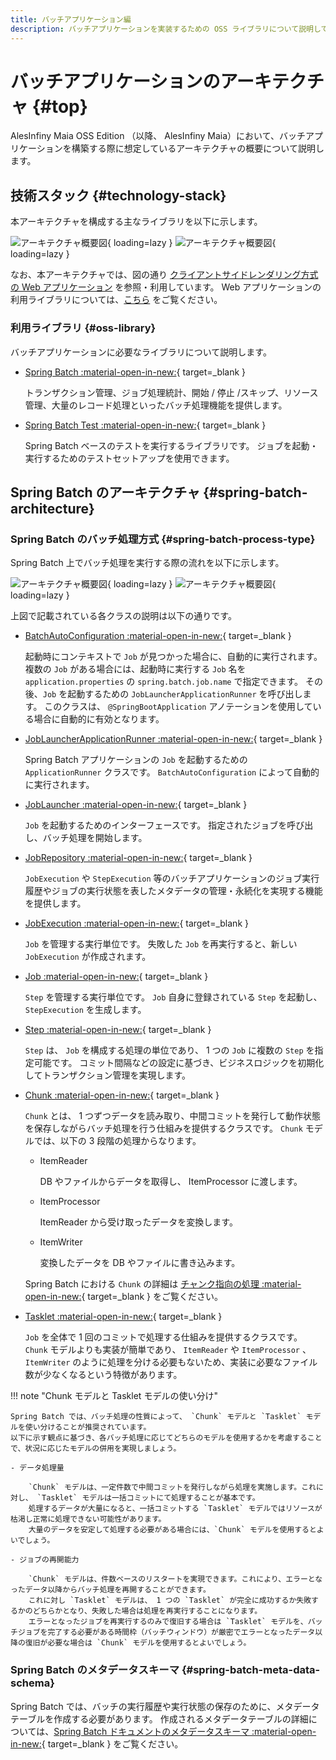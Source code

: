 ```yaml
---
title: バッチアプリケーション編
description: バッチアプリケーションを実装するための OSS ライブラリについて説明しています。
---
```


# バッチアプリケーションのアーキテクチャ {#top}

AlesInfiny Maia OSS Edition （以降、 AlesInfiny Maia）において、バッチアプリケーションを構築する際に想定しているアーキテクチャの概要について説明します。

## 技術スタック {#technology-stack}

本アーキテクチャを構成する主なライブラリを以下に示します。

![アーキテクチャ概要図](../../images/app-architecture/batch-application/batch-library-light.png#only-light){ loading=lazy }
![アーキテクチャ概要図](../../images/app-architecture/batch-application/batch-library-dark.png#only-dark){ loading=lazy }

なお、本アーキテクチャでは、図の通り [クライアントサイドレンダリング方式の Web アプリケーション](../client-side-rendering/csr-architecture-overview.md) を参照・利用しています。
Web アプリケーションの利用ライブラリについては、[こちら](../client-side-rendering/csr-architecture-overview.md#technology-stack) をご覧ください。

### 利用ライブラリ {#oss-library}

バッチアプリケーションに必要なライブラリについて説明します。

- [Spring Batch :material-open-in-new:](https://spring.pleiades.io/projects/spring-batch){ target=_blank }

    トランザクション管理、ジョブ処理統計、開始 / 停止 /スキップ、リソース管理、大量のレコード処理といったバッチ処理機能を提供します。

- [Spring Batch Test :material-open-in-new:](https://mvnrepository.com/artifact/org.springframework.batch/spring-batch-test){ target=_blank }

    Spring Batch ベースのテストを実行するライブラリです。
    ジョブを起動・実行するためのテストセットアップを使用できます。

## Spring Batch のアーキテクチャ {#spring-batch-architecture}

### Spring Batch のバッチ処理方式 {#spring-batch-process-type}

Spring Batch 上でバッチ処理を実行する際の流れを以下に示します。

![アーキテクチャ概要図](../../images/app-architecture/batch-application/spring-batch-architecture-light.png#only-light){ loading=lazy }
![アーキテクチャ概要図](../../images/app-architecture/batch-application/spring-batch-architecture-dark.png#only-dark){ loading=lazy }

上図で記載されている各クラスの説明は以下の通りです。

- [BatchAutoConfiguration :material-open-in-new:](https://spring.pleiades.io/spring-boot/api/java/org/springframework/boot/autoconfigure/batch/BatchAutoConfiguration.html){ target=_blank }

    起動時にコンテキストで `Job` が見つかった場合に、自動的に実行されます。
    複数の `Job` がある場合には、起動時に実行する `Job` 名を `application.properties` の `spring.batch.job.name` で指定できます。
    その後、`Job` を起動するための `JobLauncherApplicationRunner` を呼び出します。
    このクラスは、 `@SpringBootApplication` アノテーションを使用している場合に自動的に有効となります。

- [JobLauncherApplicationRunner :material-open-in-new:](https://spring.pleiades.io/spring-boot/api/java/org/springframework/boot/autoconfigure/batch/JobLauncherApplicationRunner.html){ target=_blank }

    Spring Batch アプリケーションの `Job` を起動するための `ApplicationRunner` クラスです。
    `BatchAutoConfiguration` によって自動的に実行されます。

- [JobLauncher :material-open-in-new:](https://spring.pleiades.io/spring-batch/docs/current/api/org/springframework/batch/core/launch/JobLauncher.html){ target=_blank }

    `Job` を起動するためのインターフェースです。
    指定されたジョブを呼び出し、バッチ処理を開始します。

- [JobRepository :material-open-in-new:](https://spring.pleiades.io/spring-batch/docs/current/api/org/springframework/batch/core/repository/JobRepository.html){ target=_blank }

    `JobExecution` や `StepExecution` 等のバッチアプリケーションのジョブ実行履歴やジョブの実行状態を表したメタデータの管理・永続化を実現する機能を提供します。

- [JobExecution :material-open-in-new:](https://spring.pleiades.io/spring-batch/docs/current/api/org/springframework/batch/core/JobExecution.html){ target=_blank }

    `Job` を管理する実行単位です。
    失敗した `Job` を再実行すると、新しい `JobExecution` が作成されます。

- [Job :material-open-in-new:](https://spring.pleiades.io/spring-batch/docs/current/api/org/springframework/batch/core/Job.html){ target=_blank }

    `Step` を管理する実行単位です。
    `Job` 自身に登録されている `Step` を起動し、 `StepExecution` を生成します。

- [Step :material-open-in-new:](https://spring.pleiades.io/spring-batch/docs/current/api/org/springframework/batch/core/Step.html){ target=_blank }

    `Step` は、 `Job` を構成する処理の単位であり、 1 つの `Job` に複数の `Step` を指定可能です。
    コミット間隔などの設定に基づき、ビジネスロジックを初期化してトランザクション管理を実現します。

- [Chunk :material-open-in-new:](https://spring.pleiades.io/spring-batch/docs/current/api/org/springframework/batch/item/Chunk.html){ target=_blank }

    `Chunk` とは、 1 つずつデータを読み取り、中間コミットを発行して動作状態を保存しながらバッチ処理を行う仕組みを提供するクラスです。
    `Chunk` モデルでは、以下の 3 段階の処理からなります。

    - ItemReader

        DB やファイルからデータを取得し、 ItemProcessor に渡します。

    - ItemProcessor

        ItemReader から受け取ったデータを変換します。

    - ItemWriter

        変換したデータを DB やファイルに書き込みます。

    Spring Batch における `Chunk` の詳細は [チャンク指向の処理 :material-open-in-new:](https://spring.pleiades.io/spring-batch/reference/step/chunk-oriented-processing.html){ target=_blank } をご覧ください。

- [Tasklet :material-open-in-new:](https://spring.pleiades.io/spring-batch/docs/current/api/org/springframework/batch/core/step/tasklet/Tasklet.html){ target=_blank }

    `Job` を全体で 1 回のコミットで処理する仕組みを提供するクラスです。
    `Chunk` モデルよりも実装が簡単であり、 `ItemReader` や `ItemProcessor` 、 `ItemWriter` のように処理を分ける必要もないため、実装に必要なファイル数が少なくなるという特徴があります。

!!! note "Chunk モデルと Tasklet モデルの使い分け"

    Spring Batch では、バッチ処理の性質によって、 `Chunk` モデルと `Tasklet` モデルを使い分けることが推奨されています。
    以下に示す観点に基づき、各バッチ処理に応じてどちらのモデルを使用するかを考慮することで、状況に応じたモデルの併用を実現しましょう。

    - データ処理量

        `Chunk` モデルは、一定件数で中間コミットを発行しながら処理を実施します。これに対し、 `Tasklet` モデルは一括コミットにて処理することが基本です。
        処理するデータが大量になると、一括コミットする `Tasklet` モデルではリソースが枯渇し正常に処理できない可能性があります。
        大量のデータを安定して処理する必要がある場合には、`Chunk` モデルを使用するとよいでしょう。

    - ジョブの再開能力
        
        `Chunk` モデルは、件数ベースのリスタートを実現できます。これにより、エラーとなったデータ以降からバッチ処理を再開することができます。
        これに対し `Tasklet` モデルは、 1 つの `Tasklet` が完全に成功するか失敗するかのどちらかとなり、失敗した場合は処理を再実行することになります。
        エラーとなったジョブを再実行するのみで復旧する場合は `Tasklet` モデルを、バッチジョブを完了する必要がある時間枠（バッチウィンドウ）が厳密でエラーとなったデータ以降の復旧が必要な場合は `Chunk` モデルを使用するとよいでしょう。

### Spring Batch のメタデータスキーマ {#spring-batch-meta-data-schema}

Spring Batch では、バッチの実行履歴や実行状態の保存のために、メタデータテーブルを作成する必要があります。
作成されるメタデータテーブルの詳細については、[Spring Batch ドキュメントのメタデータスキーマ :material-open-in-new:](https://spring.pleiades.io/spring-batch/reference/schema-appendix.html){ target=_blank } をご覧ください。

